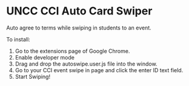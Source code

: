 # UNCC CCI Auto Card Swiper
Auto agree to terms while swiping in students to an event.

To install:

1. Go to the extensions page of Google Chrome.
2. Enable developer mode
3. Drag and drop the autoswipe.user.js file into the window.
4. Go to your CCI event swipe in page and click the enter ID text field.
5. Start Swiping!


